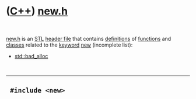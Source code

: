 
 

 

 

 

 

([C++](Cpp.md)) [new.h](CppNewH.md)
=====================================

 

[new.h](CppNewH.md) is an [STL](CppStl.md) [header
file](CppHeaderFile.md) that contains [definitions](CppDefinition.md)
of [functions](CppFunction.md) and [classes](CppClass.md) related to
the [keyword](CppKeyword.md) [new](CppNew.md) (incomplete list):

-   [std::bad\_alloc](CppBad_alloc.md)

 

  -------------------
  ` #include <new>`
  -------------------

 

 

 

 

 

 

